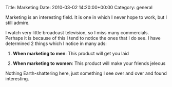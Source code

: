 Title: Marketing
Date: 2010-03-02 14:20:00+00:00
Category: general

Marketing is an interesting field. It is one in which I never hope to work,
but I still admire.

  
  
  
I watch very little broadcast television, so I miss many commercials. Perhaps
it is because of this I tend to notice the ones that I do see. I have
determined 2 things which I notice in many ads:

  

  
  

  1. **When marketing to men**: This product will get you laid
  
  

  2. **When marketing to women**: This product will make your friends jeleous
  
  
  
  
Nothing Earth-shattering here, just something I see over and over and found
interesting.

